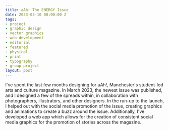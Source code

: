 ```yaml
---
title: aAh! The ENERGY Issue
date: 2023-03-10 00:00:00 Z
tags:
- project
- graphic design
- vector graphics
- web development
- editorial
- featured
- physical
- print
- typography
- group project
layout: post
---
```


I've spent the last few months designing for aAh!, Manchester's student-led arts and culture magazine. In March 2023, the newest issue was published, and I designed a few of the spreads within, in collaboration with photographers, illustrators, and other designers. In the run-up to the launch, I helped out with the social media promotion of the issue, creating graphics and animations to create a buzz around the issue. Additionally, I've developed a web app which allows for the creation of consistent social media graphics for the promotion of stories across the magazine.
